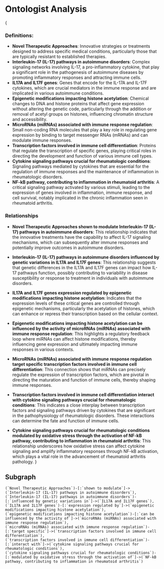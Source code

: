 # Ontologist Analysis

{
### Definitions:
- **Novel Therapeutic Approaches**: Innovative strategies or treatments designed to address specific medical conditions, particularly those that are typically resistant to established therapies.
- **Interleukin-17 (IL-17) pathways in autoimmune disorders**: Complex signaling networks involving IL-17, a pro-inflammatory cytokine, that play a significant role in the pathogenesis of autoimmune diseases by promoting inflammatory responses and attracting immune cells.
- **IL17A and IL17F genes**: Genes that encode for the IL-17A and IL-17F cytokines, which are crucial mediators in the immune response and are implicated in various autoimmune conditions.
- **Epigenetic modifications impacting histone acetylation**: Chemical changes to DNA and histone proteins that affect gene expression without altering the genetic code, particularly through the addition or removal of acetyl groups on histones, influencing chromatin structure and accessibility.
- **MicroRNAs (miRNAs) associated with immune response regulation**: Small non-coding RNA molecules that play a key role in regulating gene expression by binding to target messenger RNAs (mRNAs) and can modulate immune responses.
- **Transcription factors involved in immune cell differentiation**: Proteins that regulate the transcription of specific genes, playing critical roles in directing the development and function of various immune cell types.
- **Cytokine signaling pathways crucial for rheumatologic conditions**: Signaling pathways mediated by cytokines that are essential for the regulation of immune responses and the maintenance of inflammation in rheumatologic disorders.
- **NF-kB pathway, contributing to inflammation in rheumatoid arthritis**: A critical signaling pathway activated by various stimuli, leading to the expression of genes involved in inflammation, immune response, and cell survival, notably implicated in the chronic inflammation seen in rheumatoid arthritis.

### Relationships
- **Novel Therapeutic Approaches shown to modulate Interleukin-17 (IL-17) pathways in autoimmune disorders**: This relationship indicates that the innovative treatments have the capability to affect IL-17 signaling mechanisms, which can subsequently alter immune responses and potentially improve outcomes in autoimmune disorders.
  
- **Interleukin-17 (IL-17) pathways in autoimmune disorders influenced by genetic variations in IL17A and IL17F genes**: This relationship suggests that genetic differences in the IL17A and IL17F genes can impact how IL-17 pathways function, possibly contributing to variability in disease susceptibility or response to treatment in individuals with autoimmune disorders.

- **IL17A and IL17F genes expression regulated by epigenetic modifications impacting histone acetylation**: Indicates that the expression levels of these critical genes are controlled through epigenetic mechanisms, particularly the acetylation of histones, which can enhance or repress their transcription based on the cellular context.

- **Epigenetic modifications impacting histone acetylation can be influenced by the activity of microRNAs (miRNAs) associated with immune response regulation**: This highlights a regulatory feedback loop where miRNAs can affect histone modifications, thereby influencing gene expression and ultimately impacting immune responses in various contexts.

- **MicroRNAs (miRNAs) associated with immune response regulation target specific transcription factors involved in immune cell differentiation**: This connection shows that miRNAs can precisely regulate the expression of transcription factors, which are pivotal in directing the maturation and function of immune cells, thereby shaping immune responses.

- **Transcription factors involved in immune cell differentiation interact with cytokine signaling pathways crucial for rheumatologic conditions**: This indicates a close interplay between transcription factors and signaling pathways driven by cytokines that are significant in the pathophysiology of rheumatologic disorders. These interactions can determine the fate and function of immune cells.

- **Cytokine signaling pathways crucial for rheumatologic conditions modulated by oxidative stress through the activation of NF-kB pathway, contributing to inflammation in rheumatoid arthritis**: This relationship underscores how oxidative stress can affect cytokine signaling and amplify inflammatory responses through NF-kB activation, which plays a vital role in the advancement of rheumatoid arthritis pathology.
}

## Subgraph

```cypher
(`Novel Therapeutic Approaches`)-[:`shown to modulate`]->(`Interleukin-17 (IL-17) pathways in autoimmune disorders`),
(`Interleukin-17 (IL-17) pathways in autoimmune disorders`)-[:`influenced by genetic variations in`]->(`IL17A and IL17F genes`),
(`IL17A and IL17F genes`)-[:`expression regulated by`]->(`epigenetic modifications impacting histone acetylation`),
(`epigenetic modifications impacting histone acetylation`)-[:`can be influenced by the activity of`]->(`microRNAs (miRNAs) associated with immune response regulation`),
(`microRNAs (miRNAs) associated with immune response regulation`)-[:`target specific`]->(`transcription factors involved in immune cell differentiation`),
(`transcription factors involved in immune cell differentiation`)-[:`interact with`]->(`cytokine signaling pathways crucial for rheumatologic conditions`),
(`cytokine signaling pathways crucial for rheumatologic conditions`)-[:`modulated by oxidative stress through the activation of`]->(`NF-kB pathway, contributing to inflammation in rheumatoid arthritis`)
```
